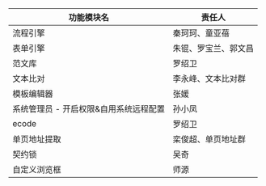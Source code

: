 
| 功能模块名 | 责任人 |
| ---- | ---- |
| 流程引擎 | 秦珂珂、童亚蓓 |
| 表单引擎 | 朱锟、罗宝兰、郭文昌 |
| 范文库 | 罗绍卫 |
| 文本比对 | 李永峰、文本比对群 |
| 模板编辑器 | 张媛 |
| 系统管理员 - 开启权限&自用系统远程配置 | 孙小凤 |
| ecode | 罗绍卫 |
| 单页地址提取 | 栾俊超、单页地址群 |
| 契约锁 | 吴奇 |
| 自定义浏览框 | 师源 |
